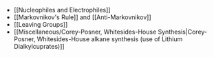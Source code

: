 - [[Nucleophiles and Electrophiles]]
- [[Markovnikov's Rule]] and [[Anti-Markovnikov]]
- [[Leaving Groups]]
- [[Miscellaneous/Corey-Posner, Whitesides-House Synthesis|Corey-Posner, Whitesides-House alkane synthesis (use of Lithium Dialkylcuprates)]]